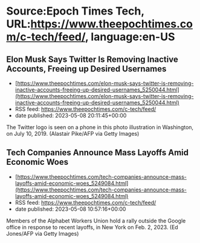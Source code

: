 # Source:Epoch Times Tech, URL:https://www.theepochtimes.com/c-tech/feed/, language:en-US

## Elon Musk Says Twitter Is Removing Inactive Accounts, Freeing up Desired Usernames
 - [https://www.theepochtimes.com/elon-musk-says-twitter-is-removing-inactive-accounts-freeing-up-desired-usernames_5250044.html](https://www.theepochtimes.com/elon-musk-says-twitter-is-removing-inactive-accounts-freeing-up-desired-usernames_5250044.html)
 - RSS feed: https://www.theepochtimes.com/c-tech/feed/
 - date published: 2023-05-08 20:11:45+00:00

The Twitter logo is seen on a phone in this photo illustration in Washington, on July 10, 2019. (Alastair Pike/AFP via Getty Images)

## Tech Companies Announce Mass Layoffs Amid Economic Woes
 - [https://www.theepochtimes.com/tech-companies-announce-mass-layoffs-amid-economic-woes_5249084.html](https://www.theepochtimes.com/tech-companies-announce-mass-layoffs-amid-economic-woes_5249084.html)
 - RSS feed: https://www.theepochtimes.com/c-tech/feed/
 - date published: 2023-05-08 10:57:16+00:00

Members of the Alphabet Workers Union hold a rally outside the Google office in response to recent layoffs, in New York on Feb. 2, 2023. (Ed Jones/AFP via Getty Images)

